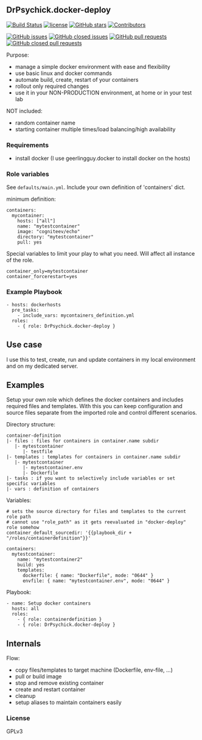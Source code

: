 ## DrPsychick.docker-deploy

[![Build Status](https://travis-ci.org/DrPsychick/ansible-docker.svg?branch=master)](https://travis-ci.org/DrPsychick/ansible-docker) 
[![license](https://img.shields.io/github/license/drpsychick/ansible-docker.svg)](https://github.com/drpsychick/ansible-docker/blob/master/LICENSE) 
[![GitHub stars](https://img.shields.io/github/stars/drpsychick/ansible-docker.svg)](https://github.com/drpsychick/ansible-docker) 
[![Contributors](https://img.shields.io/github/contributors/drpsychick/ansible-docker.svg)](https://github.com/drpsychick/ansible-docker/graphs/contributors)

[![GitHub issues](https://img.shields.io/github/issues/drpsychick/ansible-docker.svg)](https://github.com/drpsychick/ansible-docker/issues) 
[![GitHub closed issues](https://img.shields.io/github/issues-closed/drpsychick/ansible-docker.svg)](https://github.com/drpsychick/ansible-docker/issues?q=is%3Aissue+is%3Aclosed) 
[![GitHub pull requests](https://img.shields.io/github/issues-pr/drpsychick/ansible-docker.svg)](https://github.com/drpsychick/ansible-docker/pulls) 
[![GitHub closed pull requests](https://img.shields.io/github/issues-pr-closed/drpsychick/ansible-docker.svg)](https://github.com/drpsychick/ansible-docker/pulls?q=is%3Apr+is%3Aclosed)
<!--- 
[![GitHub last commit (branch)](https://img.shields.io/github/last-commit/drpsychick/ansible-docker/master.svg)](https://github.com/drpsychick/ansible-docker) 
--->


Purpose:
* manage a simple docker environment with ease and flexibility
* use basic linux and docker commands
* automate build, create, restart of your containers
* rollout only required changes
* use it in your NON-PRODUCTION environment, at home or in your test lab

NOT included:
* random container name
* starting container multiple times/load balancing/high availability

### Requirements
* install docker (I use geerlingguy.docker to install docker on the hosts)

### Role variables
See `defaults/main.yml`. Include your own definition of 'containers' dict.

minimum definition:
```
containers:
  mycontainer:
    hosts: ["all"]
    name: "mytestcontainer"
    image: "cogniteev/echo"
    directory: "mytestcontainer"
    pull: yes
```

Special variables to limit your play to what you need. Will affect all instance of the role.
```
container_only=mytestcontainer
container_forcerestart=yes
```

### Example Playbook

    - hosts: dockerhosts
      pre_tasks:
        - include_vars: mycontainers_definition.yml
      roles:
        - { role: DrPsychick.docker-deploy }

## Use case
I use this to test, create, run and update containers in my local environment and on my dedicated server.

## Examples
Setup your own role which defines the docker containers and includes required files and templates. With this you can keep configuration and source files separate from the imported role and control different scenarios.

Directory structure:
```
container-definition
|- files : files for containers in container.name subdir
   |- mytestcontainer
      |- testfile
|- templates : templates for containers in container.name subdir
   |- mytestcontainer
      |- mytestcontainer.env
      |- Dockerfile
|- tasks : if you want to selectively include variables or set specific variables
|- vars : definition of containers
```

Variables:
```
# sets the source directory for files and templates to the current role path
# cannot use "role_path" as it gets reevaluated in "docker-deploy" role somehow
container_default_sourcedir: '{{playbook_dir + "/roles/containerdefinition"}}'

containers: 
  mytestcontainer:
    name: "mytestcontainer2"
    build: yes
    templates:
      dockerfile: { name: "Dockerfile", mode: "0644" }
      envfile: { name: "mytestcontainer.env", mode: "0644" }

```

Playbook:
```
- name: Setup docker containers
  hosts: all
  roles:
    - { role: containerdefinition }
    - { role: DrPsychick.docker-deploy }
```

## Internals 

Flow:
* copy files/templates to target machine (Dockerfile, env-file, ...)
* pull or build image
* stop and remove existing container
* create and restart container
* cleanup
* setup aliases to maintain containers easily

### License

GPLv3

